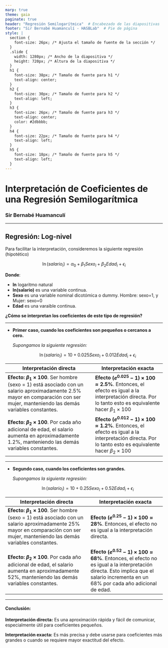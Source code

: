```yaml
---
marp: true
theme: gaia
paginate: true
header: "Regresión Semilogarítmica"  # Encabezado de las diapositivas
footer: "Sir Bernabé Huamanculí - HASBLab"  # Pie de página
style: |
  section {
    font-size: 26px; /* Ajusta el tamaño de fuente de la sección */
  }
  .slide {
    width: 1280px; /* Ancho de la diapositiva */
    height: 720px; /* Altura de la diapositiva */
  }
  h1 {
    font-size: 38px; /* Tamaño de fuente para h1 */
    text-align: center;
  }
  h2 {
    font-size: 30px; /* Tamaño de fuente para h2 */
    text-align: left;
  }
  h3 {
    font-size: 26px; /* Tamaño de fuente para h3 */
    text-align: center;
    color: #2dbbbb;
  }
  h4 {
    font-size: 22px; /* Tamaño de fuente para h4 */
    text-align: left;
  }
  h5 {
    font-size: 18px; /* Tamaño de fuente para h5 */
    text-align: left;
  }
---
```


<style scoped>
  img {
    display: block;
    margin: 0 auto;
  }
</style>


# Interpretación de Coeficientes de una Regresión Semilogarítmica

### Sir Bernabé Huamanculí

---

## Regresión: Log-nivel

Para facilitar la interpretación, consideremos la siguiente regresión (hipotético)

$$
\ln(salario_i)= \alpha_0 + \beta_1Sexo_i + \beta_2Edad_i + \epsilon_i
$$

**Donde**:

  -  **ln** logaritmo natural
  -  **ln(salario)** es una variable continua.
  -  **Sexo** es una variable nominal dicotómica o dummy. Hombre: sexo=1, y Mujer: sexo=0
  -  **Edad** es una varaible continua.

**¿Cómo se interpretan los coeficientes de este tipo de regresión?**

---

* **Primer caso, cuando los coeficientes son pequeños o cercanos a cero.**

  *Supongamos la siguiente regresión:*

  $$
  \ln(salario_i)= 10 + 0.025Sexo_i + 0.012Edad_i + \epsilon_i
  $$

| Interpretación directa                                                                                                                                               | Interpretación exacta                                                                          |
| --------------------------------------------------------------------------------------------------------------------------------------------------------------------- | ----------------------------------------------------------------------------------------------- |
| **Efecto: $\beta_1 \times 100$**. Ser hombre (sexo = 1) está asociado con un salario aproximadamente 2.5% mayor en comparación con ser mujer, manteniendo las demás variables constantes. | **Efecto $(e^{0.025}-1)\times 100 \approx 2.5\%$**. Entonces, el efecto es igual a la interpretación directa. Por lo tanto esto es equivalente hacer $\beta_1 \times 100$  |
| **Efecto: $\beta_2 \times 100$**. Por cada año adicional de edad, el salario aumenta en aproximadamente 1.2%, manteniendo las demás variables constantes.  | **Efecto $(e^{0.012}-1)\times 100 \approx 1.2\%$**. Entonces, el efecto es igual a la interpretación directa.  Por lo tanto esto es equivalente hacer $\beta_2 \times 100$  |

---

* **Segundo caso, cuando los coeficientes son grandes.**

  *Supongamos la siguiente regresión:*

  $$
  \ln(salario_i)= 10 + 0.25Sexo_i + 0.52Edad_i + \epsilon_i
  $$

| Interpretación directa                                                                                                                                              | Interpretación exacta                                                                                                                                                             |
| -------------------------------------------------------------------------------------------------------------------------------------------------------------------- | ---------------------------------------------------------------------------------------------------------------------------------------------------------------------------------- |
|**Efecto: $\beta_1 \times 100$**. Ser hombre (sexo = 1) está asociado con un salario aproximadamente 25% mayor en comparación con ser mujer, manteniendo las demás variables constantes. | **Efecto $(e^{0.25}-1)\times 100 \approx 28\%$**. Entonces, el efecto no es igual a la interpretación directa.                                                                                   |
|**Efecto: $\beta_2 \times 100$**. Por cada año adicional de edad, el salario aumenta en aproximadamente 52%, manteniendo las demás variables constantes.  | **Efecto $(e^{0.52}-1)\times 100 \approx 68\%$**. Entonces, el efecto no es igual a la interpretación directa. Esto implica que el salario incrementa en un 68% por cada año adicional de edad. |

---

#### Conclusión:

**Interpretación directa:** Es una aproximación rápida y fácil de comunicar, especialmente útil para coeficientes pequeños.

**Interpretación exacta:** Es más precisa y debe usarse para coeficientes más grandes o cuando se requiere mayor exactitud del efecto.
